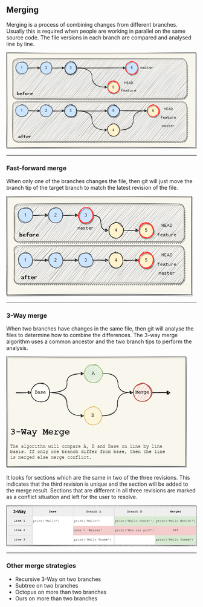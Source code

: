 ## Merging
Merging is a process of combining changes from different branches. Usually this is 
required when people are working in parallel on the same source code. The file versions in each 
branch are compared and analysed line by line.

![Merge Fast Forward](../Assets/images/git-merge-concept.png)

-------------------------------------------------------------------------------
### Fast-forward merge
When only one of the branches changes the file, then git will just move the branch tip of the 
target branch to match the latest revision of the file.

![Merge Fast Forward](../Assets/images/git-merge-fast-forward.png)

-------------------------------------------------------------------------------
### 3-Way merge

When two branches have changes in the same file, then git will analyse the files to determine how 
to combine the differences. The 3-way merge algorithm uses a common ancestor and the two branch 
tips to perform the analysis.

![Merge Fast Forward](../Assets/images/git-merge-3-way-concept.png)

It looks for sections which are the same in two of the three revisions. This indicates that 
the third revision is unique and the section will be added to the merge result. Sections that are 
different in all three revisions are marked as a conflict situation and left for the user to 
resolve.

![Merge Fast Forward](../Assets/images/git-merge-3-way-example.png)

-------------------------------------------------------------------------------
### Other merge strategies

 - Recursive 3-Way on two branches
 - Subtree on two branches
 - Octopus on more than two branches
 - Ours on more than two branches
 

